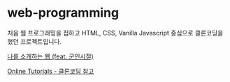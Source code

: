 # web-programming
처음 웹 프로그래밍을 접하고 HTML, CSS, Vanilla Javascript 중심으로 클론코딩을 했던 프로젝트입니다.

[나를 소개하는 웹 (feat. 군인시절)](https://yoonlang.github.io/web-programming/html/who%20am%20I.html)

[Online Tutorials - 클론코딩 참고](https://www.youtube.com/c/OnlineTutorials4Designers)
